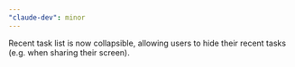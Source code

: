 ```yaml
---
"claude-dev": minor
---
```


Recent task list is now collapsible, allowing users to hide their recent tasks (e.g. when sharing their screen).
